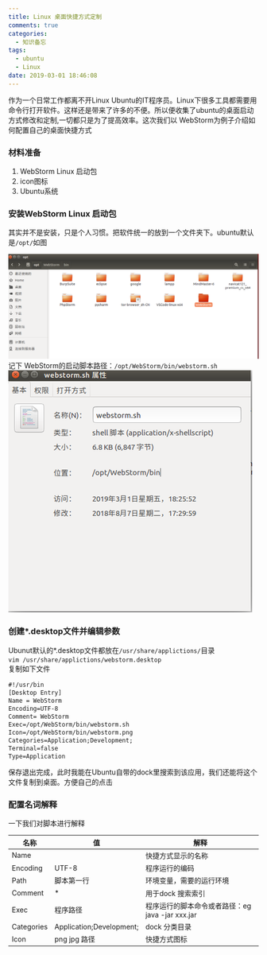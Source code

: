 ```yaml
---
title: Linux 桌面快捷方式定制
comments: true
categories:
  - 知识备忘
tags:
  - ubuntu
  - Linux
date: 2019-03-01 18:46:08
---
```


作为一个日常工作都离不开Linux Ubuntu的IT程序员。Linux下很多工具都需要用命令行打开软件。这样还是带来了许多的不便。所以便收集了ubuntu的桌面启动方式修改和定制,一切都只是为了提高效率。这次我们以
WebStorm为例子介绍如何配置自己的桌面快捷方式

### 材料准备

1. WebStorm Linux 启动包
2. icon图标
3. Ubuntu系统

### 安装WebStorm Linux 启动包

其实并不是安装，只是个人习惯。把软件统一的放到一个文件夹下。ubuntu默认是`/opt/`如图

![image.png](icon1.png)
记下 WebStorm的启动脚本路径：`/opt/WebStorm/bin/webstorm.sh`<br />
![image.png](icon2.png)

### 创建*.desktop文件并编辑参数

Ubunut默认的*.desktop文件都放在`/usr/share/applictions/`目录<br />`vim /usr/share/applictions/webstorm.desktop`<br />
复制如下文件

```shell
#!/usr/bin
[Desktop Entry]
Name = WebStorm
Encoding=UTF-8
Comment= WebStorm
Exec=/opt/WebStorm/bin/webstorm.sh
Icon=/opt/WebStorm/bin/webstorm.png
Categories=Application;Development;
Terminal=false
Type=Application
```

保存退出完成，此时我能在Ubuntu自带的dock里搜索到该应用，我们还能将这个文件复制到桌面。方便自己的点击

### 配置名词解释

一下我们对脚本进行解释

| 名称         | 值                        | 解释                                 |
|------------|--------------------------|------------------------------------|
| Name       |                          | 快捷方式显示的名称                          |
| Encoding   | UTF-8                    | 程序运行的编码                            |
| Path       | 脚本第一行                    | 环境变量，需要的运行环境                       |
| Comment    | *                        | 用于dock 搜索索引                        |
| Exec       | 程序路径                     | 程序运行的脚本命令或者路径：eg java -jar xxx.jar |
| Categories | Application;Development; | dock 分类目录                          |
| Icon       | png jpg 路径               | 快捷方式图标                             |



